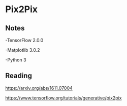 # Pix2Pix


## Notes

-TensorFlow 2.0.0

-Matplotlib 3.0.2

-Python 3


## Reading

https://arxiv.org/abs/1611.07004

https://www.tensorflow.org/tutorials/generative/pix2pix

